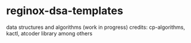 # reginox-dsa-templates
data structures and algorithms (work in progress)
credits: cp-algorithms, kactl, atcoder library among others
